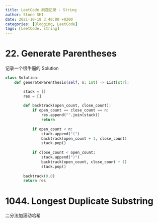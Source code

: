 ```yaml
---
title: LeetCode 刷题记录 - String
author: Stone SHI
date: 2021-10-18 3:40:00 +0200
categories: [Blogging, LeetCode]
tags: [LeetCode, string]
---
```


<head>
    <script src="https://cdn.mathjax.org/mathjax/latest/MathJax.js?config=TeX-AMS-MML_HTMLorMML" type="text/javascript"></script>
    <script type="text/x-mathjax-config">
        MathJax.Hub.Config({
            tex2jax: {
            skipTags: ['script', 'noscript', 'style', 'textarea', 'pre'],
            inlineMath: [['$','$']]
            }
        });
    </script>
</head>

# 22. Generate Parentheses

记录一个很牛逼的 Solution

```python
class Solution:
    def generateParenthesis(self, n: int) -> List[str]:

        stack = []
        res = []
        
        def backtrack(open_count, close_count):
            if open_count == close_count == n:
                res.append("".join(stack))
                return
            
            if open_count < n:
                stack.append("(")
                backtrack(open_count + 1, close_count)
                stack.pop()
                
            if close_count < open_count:
                stack.append(")")
                backtrack(open_count, close_count + 1)
                stack.pop()
        
        backtrack(0,0)
        return res
```

# 1044. Longest Duplicate Substring
二分法加滚动哈希